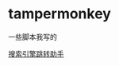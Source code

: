 # tampermonkey
一些脚本我写的




[搜索引擎跳转助手](https://greasyfork.org/zh-CN/scripts/526510-%E6%90%9C%E7%B4%A2%E5%BC%95%E6%93%8E%E8%B7%B3%E8%BD%AC%E5%8A%A9%E6%89%8B)
